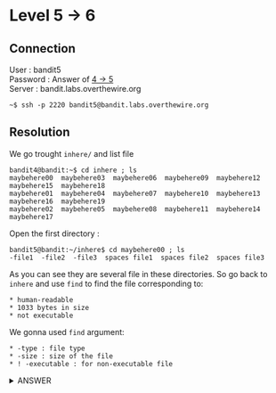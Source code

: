 # Level 5 → 6

## Connection

User : bandit5 <br />
Password : Answer of [4 → 5](4-5.md) <br />
Server : bandit.labs.overthewire.org

```console
~$ ssh -p 2220 bandit5@bandit.labs.overthewire.org
```

## Resolution

We go trought `inhere/` and list file

```console
bandit4@bandit:~$ cd inhere ; ls
maybehere00  maybehere03  maybehere06  maybehere09  maybehere12  maybehere15  maybehere18
maybehere01  maybehere04  maybehere07  maybehere10  maybehere13  maybehere16  maybehere19
maybehere02  maybehere05  maybehere08  maybehere11  maybehere14  maybehere17
```

Open the first directory :

```console
bandit5@bandit:~/inhere$ cd maybehere00 ; ls
-file1  -file2  -file3  spaces file1  spaces file2  spaces file3
```

As you can see they are several file in these directories.
So go back to `inhere` and use `find` to find the file corresponding to:

    * human-readable
    * 1033 bytes in size
    * not executable

We gonna used `find` argument:

    * -type : file type
    * -size : size of the file
    * ! -executable : for non-executable file

<details><summary>ANSWER</summary>
<p>

Find command :

```console
bandit5@bandit:~/inhere$ find . -type f -size 1033c -name "[[:print:]]*" ! -executable
./maybehere07/.file2
```

Password for next level :

```console
bandit5@bandit:~/inhere$ cat maybehere07/.file2
DXjZPULLxYr17uwoI01bNLQbtFemEgo7
```

</p>
</details>